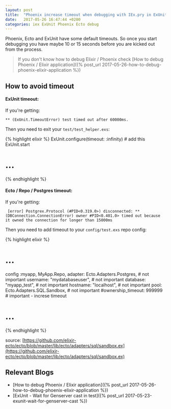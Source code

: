 ```yaml
---
layout: post
title:  "Phoenix increase timeout when debugging with IEx.pry in ExUnit"
date:   2017-05-26 16:47:44 +0200
categories: iex ExUnit Phoenix Ecto debug
---
```


Phoenix, Ecto and ExUnit have some
default timeouts. So once you start debugging you have maybe 10 or 15
seconds before you are kicked out from the process.

> If you don't know how to debug Elixir / Phoenix check [How to debug Phoenix / Elixir application]({% post_url 2017-05-26-how-to-debug-phoenix-elixir-application %})

## How to avoid timeout

#### ExUnit timeout:

If you're getting:

`** (ExUnit.TimeoutError) test timed out after 60000ms.`

Then you need to exit your `test/test_helper.exs`:

{% highlight elixir %}
ExUnit.configure(timeout: :infinity)  # add this
ExUnit.start
# ...
{% endhighlight %}

#### Ecto / Repo / Postgres timeout:


If you're getting:

` [error] Postgrex.Protocol (#PID<0.319.0>) disconnected: **(DBConnection.ConnectionError) owner #PID<0.401.0> timed out because it owned the connection for longer than 15000ms`

Then you need to add timeout to your `config/test.exs` repo config:


{% highlight elixir %}
# ...
config :myapp, MyApp.Repo,
  adapter: Ecto.Adapters.Postgres,     # not important
  username: "mydatabaseuser",          # not important
  database: "myapp_test",              # not important
  hostname: "localhost",               # not important
  pool: Ecto.Adapters.SQL.Sandbox,     # not important
  #ownership_timeout: 999999           # important - increse timeout
# ...
{% endhighlight %}

source: [https://github.com/elixir-ecto/ecto/blob/master/lib/ecto/adapters/sql/sandbox.ex](https://github.com/elixir-ecto/ecto/blob/master/lib/ecto/adapters/sql/sandbox.ex)

## Relevant Blogs

* [How to debug Phoenix / Elixir application]({% post_url 2017-05-26-how-to-debug-phoenix-elixir-application %})
* [ExUnit - Wait for Genserver cast in test]({% post_url 2017-05-23-exunit-wait-for-genserver-cast %})


